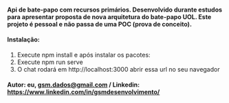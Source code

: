 #### Api de bate-papo com recursos primários. Desenvolvido durante estudos para apresentar proposta de nova arquitetura do bate-papo UOL. Este projeto é pessoal e não passa de uma POC (prova de conceito).

#### Instalação:
1. Execute npm install e após instalar os pacotes:
2. Execute npm run serve
3. O chat rodará em http://localhost:3000 abrir essa url no seu navegador

#### Autor: eu, gsm.dados@gmail.com / Linkedin: https://www.linkedin.com/in/gsmdesenvolvimento/
